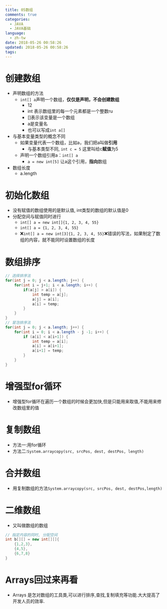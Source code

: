 ```yaml
---
title: 05数组
comments: true
categories:
  - JAVA
  - JAVA基础
language:
  - zh-tw
date: 2018-05-26 00:58:26
updated: 2018-05-26 00:58:26
tags:
---
```

# 创建数组
- 声明数组的方法
    - `int[] a`声明一个数组，**仅仅是声明，不会创建数组**
        - 12
        - int 表示数组里的每一个元素都是一个整数ru
        - []表示该变量是一个数组
        - a是变量名
        - 也可以写成`int a[]`
- 与基本变量类型的概念不同
    - 如果变量代表一个数组，比如a，我们把a叫做**引用**
        - 与基本类型不同, `int c = 5` 这里叫给c**赋值**为5
    - 声明一个数组引用a：`int[] a`
        - `a = new int[5]` 让a这个引用，**指向**数组
- 数组长度
    - a.length

# 初始化数组
- 没有赋值的数组使用的是默认值, int类型的数组的默认值是0
- 分配空间与赋值同时进行
    - `int[] a = new int[]{1, 2, 3, 4, 55}`
    - `int[] a = {1, 2, 3, 4, 55}`
    - ❌`int[] a = new int[3]{1, 2, 3, 4, 55}`❌错误的写法，如果制定了数组的内容，就不能同时设置数组的长度

# 数组排序

```java
// 选择排序法
for(int j = 0; j < a.length; j++) {
    for(int i = j+1; i < a.length; i++) {
        if(a[j] > a[i]) {
            int temp = a[j];
            a[j] = a[i];
            a[i] = temp;
        }
    }
}
// 冒泡排序法
for(int j = 0; j < a.length; j++) {
    for(int i = 0; i < a.length - j -1; i++) {
        if (a[i] < a[i+1]) {
            int temp = a[i];
            a[i] = a[i+1];
            a[i+1] = temp;
        }	
    }
}
```

# 增强型for循环

- 增强型for循环在遍历一个数组的时候会更加快,但是只能用来取值,不能用来修改数组里的值

# 复制数组

- 方法一:用for循环
- 方法二:`System.arraycopy(src, srcPos, dest, destPos, length)`

# 合并数组
- 用复制数组的方法`System.arraycopy(src, srcPos, dest, destPos,length)`

# 二维数组

- 又叫做数组的数组
```java
// 指定内容的同时, 分配空间
int b[][] = new int[][]{
    {1,2,3},
    {4,5},
    {6,7,8}
}
```

# **Arrays回过来再看**

- Arrays 是怎对数组的工具类,可以进行排序,查找,复制填充等功能.大大提高了开发人员的效率.